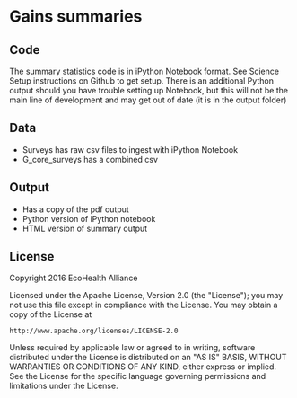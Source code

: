# Gains summaries


## Code
The summary statistics code is in iPython Notebook format. See Science Setup instructions on Github to get setup. There is an additional Python output should you have trouble setting up Notebook, but this will not be the main line of development and may get out of date (it is in the output folder)

## Data
- Surveys has raw csv files to ingest with iPython Notebook
- G_core_surveys has a combined csv

## Output
- Has a copy of the pdf output 
- Python version of iPython notebook
- HTML version of summary output

## License
Copyright 2016 EcoHealth Alliance

Licensed under the Apache License, Version 2.0 (the "License");
you may not use this file except in compliance with the License.
You may obtain a copy of the License at

    http://www.apache.org/licenses/LICENSE-2.0

Unless required by applicable law or agreed to in writing, software
distributed under the License is distributed on an "AS IS" BASIS,
WITHOUT WARRANTIES OR CONDITIONS OF ANY KIND, either express or implied.
See the License for the specific language governing permissions and
limitations under the License.
